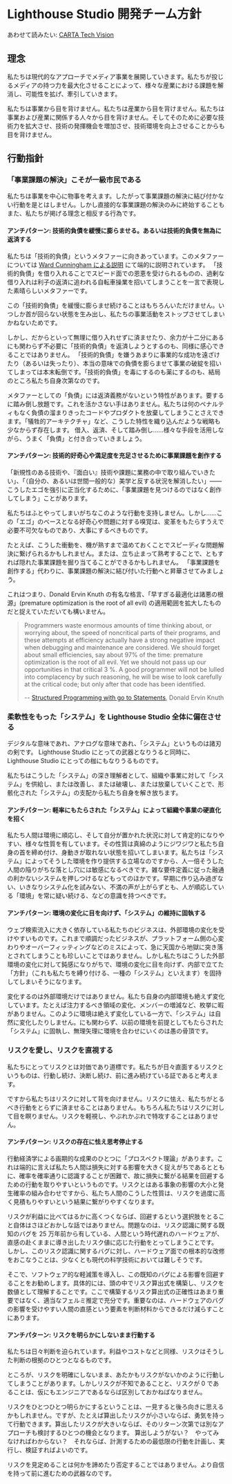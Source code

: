 # Lighthouse Studio 開発チーム方針

あわせて読みたい: [CARTA Tech Vision](https://techblog.cartaholdings.co.jp/tech-vision)

## 理念

私たちは現代的なアプローチでメディア事業を展開していきます。私たちが投じるメディアの持つ力を最大化させることによって、様々な産業における課題を解消し、可能性を拡げ、牽引していきます。

私たちは事業から目を背けません。私たちは産業から目を背けません。私たちは事業および産業に関係する人々から目を背けません。そしてそのために必要な技術力を拡大させ、技術の発揮機会を増加させ、技術環境を向上させることからも目を背けません。

## 行動指針

### 「事業課題の解決」こそが一級市民である

私たちは事業を中心に物事を考えます。したがって事業課題の解決に結び付かない行動を是とはしません。しかし直接的な事業課題の解決のみに終始することもまた、私たちが掲げる理念と相反する行為です。

#### アンチパターン: 技術的負債を緩慢に膨らませる。あるいは技術的負債を無為に返済する

私たちは「技術的負債」というメタファーに向きあっています。このメタファーについては [Ward Cunningham による説明](https://t-wada.hatenablog.jp/entry/ward-explains-debt-metaphor) にて端的に説明されています。
「技術的負債」を借り入れることでスピード面での恩恵を受けられるものの、過剰な借り入れは利子の返済に追われる自転車操業を招いてしまうことを一言で表現した素晴らしいメタファーです。

この「技術的負債」を緩慢に膨らませ続けることはもちろんいただけません。いつしか首が回らない状態を生み出し、私たちの事業活動をストップさせてしまいかねないためです。

しかし、だからといって無理に借り入れせずに済ませたり、余力が十二分にあるにも関わらず不必要に「技術的負債」を返済しようとするのも、同様に感心できることではありません。
「技術的負債」を嫌うあまりに事業的な成功を遠ざけたり（あるいは失ったり）、本当の意味での負債を膨らませて事業の破綻を招いてしまっては本末転倒です。「技術的負債」を毒にするのも薬にするのも、結局のところ私たち自身次第なのです。

メタファーとしての「負債」には返済義務がないという特性があります。要するに踏み倒し放題です。これを活かさない手はありません。私たちは何のペナルティもなく負債の溜まりきったコードやプロダクトを放棄してしまうことさえできます。「犠牲的アーキテクチャ」など、こうした特性を織り込んだような戦略も少なからず存在します。
借入、返済、そして踏み倒し……様々な手段を活用しながら、うまく「負債」と付き合っていきましょう。

#### アンチパターン: 技術的好奇心や満足度を充足させるために事業課題を創作する

「新規性のある技術や、『面白い』技術や課題に業務の中で取り組んでいきたい」、「（自分の、あるいは世間一般的な）美学と反する状況を解消したい」——こうしたエゴを強引に正当化するために、「事業課題を見つけるのではなく創作してしまう」ことがあります。

私たちはふとやってしまいがちなこのような行動を支持しません。しかし……この「エゴ」のベースとなる好奇心や問題に対する嗅覚は、変革をもたらすうえで必要不可欠なものであり、大事にするべきものです。

たとえば、こうした衝動を、機が熟すまで温めておくことでスピーディな問題解決に繋げられるかもしれません。または、立ち止まって熟考することで、ともすれば隠れた事業課題を掘り当てることができるかもしれません。
「事業課題を創作する」代わりに、事業課題の解決に結び付いた行動へと昇華させてみましょう。

これはつまり、Donald Ervin Knuth の有名な格言、「早すぎる最適化は諸悪の根源」(premature optimization is the root of all evil) の適用範囲を拡大したものだと捉えていただいても構いません。

> Programmers waste enormous amounts of time thinking about, or worrying about, the speed of noncritical parts of their programs, and these attempts at efficiency actually have a strong negative impact when debugging and maintenance are considered. We should forget about small efficiencies, say about 97% of the time: premature optimization is the root of all evil.
> Yet we should not pass up our opportunities in that critical 3 %. A good programmer will not be lulled into complacency by such reasoning, he will be wise to look carefully at the critical code; but only after that code has been identified.
>
> -- [Structured Programming with go to Statements](http://web.archive.org/web/20130731202547/http://pplab.snu.ac.kr/courses/adv_pl05/papers/p261-knuth.pdf), Donald Ervin Knuth

### 柔軟性をもった「システム」を Lighthouse Studio 全体に偏在させる

デジタルな意味であれ、アナログな意味であれ、「システム」というものは諸刃の剣です。 Lighthouse Studio にとっての武器となりうると同時に、 Lighthouse Studio にとっての枷にもなりうるものです。

私たちはこうした「システム」の深き理解者として、組織や事業に対して「システム」を供給し、または改善し、または破壊し、または放棄していくことで、形骸化された「システム」の支配から私たち自身を解き放ちます。

#### アンチパターン: 軽率にもたらされた「システム」によって組織や事業の硬直化を招く

私たち人間は環境に順応し、そして自分が置かれた状況に対して肯定的になりやすい、様々な性質を有しています。その性質は真綿のようにジワジワと私たち自身の首を締め付け、身動きが取れない状態を招いてしまいます。私たちは「システム」によってそうした環境を作り提供する立場なのですから、人一倍そうした人間の陥りがちな落とし穴には敏感になるべきです。雑な要件定義に従った融通の利かないシステムを押しつけるなどもってのほかです。早期に作り込み過ぎない、いきなりシステム化を試みない、不満の声が上がらずとも、人が順応している「環境」を常に疑い続ける、などの意識を持つべきです。

#### アンチパターン: 環境の変化に目を向けず、「システム」の維持に固執する

ウェブ検索流入に大きく依存している私たちのビジネスは、外部環境の変化を受けやすいものです。これまで順調だったビジネスが、プラットフォーム側の心変わりやオーバーフィッティングなどのミスによって、急に天国から地獄に突き落とされてしまうことも珍しいことではありません。しかし私たちはこうした外部環境の変化に対して鈍感になりがちで、環境の変化に目を向けず、内部で立てた「方針」（これも私たちを縛り付ける、一種の「システム」といえます）を固持してしまいそうになります。

変化するのは外部環境だけではありません。私たち自身の内部環境も絶えず変化しています。たとえば注力するべき領域の変化、メンバーの増減など、枚挙に暇がありません。このように環境は絶えず変化している一方で、「システム」は自然に変化したりしません。にも関わらず、以前の環境を前提としてもたらされた「システム」に固執し、無理矢理に環境を合わせにいくのは愚の骨頂です。

### リスクを愛し、リスクを直視する

私たちにとってリスクとは対価であり道標です。私たちが日々直面するリスクというものは、行動し続け、決断し続け、前に進み続けている証であると考えます。

ですから私たちはリスクに対して背を向けません。リスクに怯え、私たちがとるべき行動をとらずに済ませることはありません。もちろん私たちはリスクに対して目を瞑りません。リスクを軽視し、やぶれかぶれで特攻することはありません。

#### アンチパターン: リスクの存在に怯え思考停止する

行動経済学による画期的な成果のひとつに「プロスペクト理論」があります。これは端的に言えば私たち人間は損失に対する影響を大きく捉えがちであるとともに、確率を確率通りに認識することが困難で、故に損失に繋がる結果を回避するための行動を取りやすいというものです。リスクとはある事象の影響の大小と発生確率の組み合わせですから、私たち人間のこうした性質は、リスクを過度に高く見積もりやすいという結果に繋がりやすくなります。

リスクが利益に比べてはるかに高くつくならば、回避するという選択肢をとること自体はさほどおかしな話ではありません。問題なのは、リスク認識に関する既知のバグを 25 万年前から有している、人間という時代遅れのハードウェアが、直感の赴くままに導き出したリスク値に応じた行動をとってしまうことです。
しかし、このリスク認識に関するバグに対し、ハードウェア面での根本的な改修をおこなうことは、少なくとも現代の科学技術においては難しそうです。

そこで、ソフトウェア的な軽減策を導入し、この既知のバグによる影響を回避することをお勧めします。具体的には、頭の中でリスク算出式を構築し、リスクを数値として理解することです。ここで構築するリスク算出式の正確性はあまり重要ではなく、適当なフェルミ推定で充分です。重要なのは、ハードウェアのバグの影響を受けやすい人間の直感という要素を判断材料からできるだけ減らすことにあります。

#### アンチパターン: リスクを明らかにしないまま行動する

私たちは日々判断を迫られています。利益やコストなどと同様、リスクはそうした判断の根拠のひとつとなるものです。

ところが、リスクを明確にしないまま、あたかもリスクがないかのように行動してしまうことがあります。しかしリスクが不知であることと、リスクが 0 であることは、仮にもエンジニアであるならば区別しておかねばなりません。

リスクをひとつひとつ明らかにするということは、一見すると後ろ向きに思えるかもしれません。ですが、たとえば算出したリスクが小さいならば、勇気を持って行動できます。算出したリスクが大きいならば、そのリターン次第では別なアプローチも検討するひとつの機会となります。
算出しようがない？　やってみなければわからない？　それならば、計測するための最低限の行動を計画し、実行し、検証すればよいのです。

リスクを見定めることは何かを諦めたり否定することではありません。より自信を持って前に進むための武器なのです。